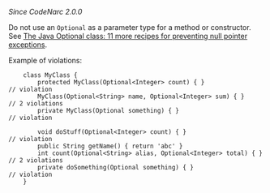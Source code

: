 *Since CodeNarc 2.0.0*

Do not use an `Optional` as a parameter type for a method or
constructor. See [The Java Optional class: 11 more recipes for
preventing null pointer
exceptions](https://blogs.oracle.com/javamagazine/the-java-optional-class-11-more-recipes-for-preventing-null-pointer-exceptions).

Example of violations:

        class MyClass {
            protected MyClass(Optional<Integer> count) { }                  // violation
            MyClass(Optional<String> name, Optional<Integer> sum) { }       // 2 violations
            private MyClass(Optional something) { }                         // violation

            void doStuff(Optional<Integer> count) { }                       // violation
            public String getName() { return 'abc' }
            int count(Optional<String> alias, Optional<Integer> total) { }  // 2 violations
            private doSomething(Optional something) { }                     // violation
        }
